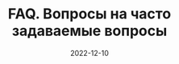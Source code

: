---
title: "FAQ. Вопросы на часто задаваемые вопросы"
layout: faq
description: "Ответы на вопросы которые вы, возможно, хотели бы задать"
date: 2022-12-10
image: /assets/img/towfiqu-barbhuiya-oZuBNC-6E2s-unsplash-1.jpg
---